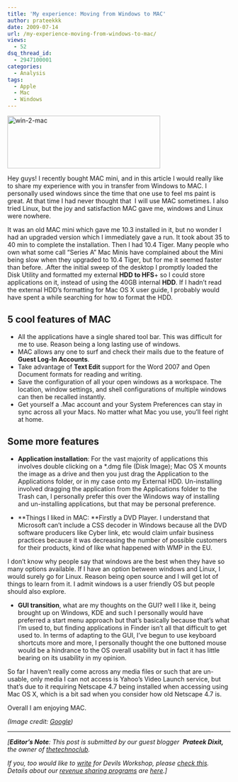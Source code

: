 ```yaml
---
title: 'My experience: Moving from Windows to MAC'
author: prateekkk
date: 2009-07-14
url: /my-experience-moving-from-windows-to-mac/
views:
  - 52
dsq_thread_id:
  - 2947100001
categories:
  - Analysis
tags:
  - Apple
  - Mac
  - Windows
---
```

<div id="{404FA32A-18D7-491B-9953-DA9BE9EB7DAA}" class="mceTemp mceIEcenter">
  <dl>
    <dt>
      <img class="size-full wp-image-12000" src="http://cdn.devilsworkshop.org/files/2009/07/win-2-mac.jpeg" alt="win-2-mac" width="345" height="119" />
    </dt>
  </dl>
</div>

<!--[if gte mso 9]>  Normal 0   false false false        MicrosoftInternetExplorer4  <![endif]-->

<!--[if gte mso 9]>   <![endif]-->

  
Hey guys! I recently bought MAC mini, and in this article I would really like to share my experience with you in transfer from Windows to MAC. I personally used windows since the time that one use to feel ms paint is great. At that time I had never thought that  I will use MAC sometimes. I also tried Linux, but the joy and satisfaction MAC gave me, windows and Linux were nowhere.

It was an old MAC mini which gave me 10.3 installed in it, but no wonder I had an upgraded version which I immediately gave a run. It took about 35 to 40 min to complete the installation. Then I had 10.4 Tiger. Many people who own what some call &#8220;Series A&#8221; Mac Minis have complained about the Mini being slow when they upgraded to 10.4 Tiger, but for me it seemed faster than before. .After the initial sweep of the desktop I promptly loaded the Disk Utility and formatted my external **HDD to HFS**+ so I could store applications on it, instead of using the 40GB internal **HDD**. If I hadn&#8217;t read the external HDD&#8217;s formatting for Mac OS X user guide, I probably would have spent a while searching for how to format the HDD.

## **5 cool features of MAC**

<ul type="disc">
  <li class="MsoNormal">
    All the applications have a single shared tool bar. This was difficult for me to use. Reason being a long lasting use of windows.
  </li>
  <li class="MsoNormal">
    MAC allows any one to surf and check their mails due to the feature of <strong>Guest Log-In Accounts</strong>.
  </li>
  <li class="MsoNormal">
    Take advantage of <strong>Text Edit</strong> support for the Word 2007 and Open Document formats for reading and writing.
  </li>
  <li class="MsoNormal">
    Save the configuration of all your open windows as a workspace. The location, window settings, and shell configurations of multiple windows can then be recalled instantly.
  </li>
  <li class="MsoNormal">
    Get yourself a .Mac account and your System Preferences can stay in sync across all your Macs. No matter what Mac you use, you’ll feel right at home.
  </li>
</ul>

## **Some more features**

  * **Application installation**: For the vast majority of applications this involves double clicking on a *.dmg file (Disk Image); Mac OS X mounts the image as a drive and then you just drag the Application to the Applications folder, or in my case onto my External HDD. Un-installing involved dragging the application from the Applications folder to the Trash can, I personally prefer this over the Windows way of installing and un-installing applications, but that may be personal preference.

  * **Things I liked in MAC: **Firstly a DVD Player. I understand that Microsoft can&#8217;t include a CSS decoder in Windows because all the DVD software producers like Cyber link, etc would claim unfair business practices because it was decreasing the number of possible customers for their products, kind of like what happened with WMP in the EU.

I don&#8217;t know why people say that windows are the best when they have so many options available. If I have an option between windows and Linux, I would surely go for Linux. Reason being open source and I will get lot of things to learn from it. I admit windows is a user friendly OS but people should also explore.

  * **GUI transition**, what are my thoughts on the GUI? well I like it, being brought up on Windows, KDE and such I personally would have preferred a start menu approach but that’s basically because that’s what I&#8217;m used to, but finding applications in Finder isn&#8217;t all that difficult to get used to. In terms of adapting to the GUI, I&#8217;ve begun to use keyboard shortcuts more and more, I personally thought the one buttoned mouse would be a hindrance to the OS overall usability but in fact it has little bearing on its usability in my opinion.

So far I haven&#8217;t really come across any media files or such that are un-usable, only media I can not access is Yahoo&#8217;s Video Launch service, but that’s due to it requiring Netscape 4.7 being installed when accessing using Mac OS X, which is a bit sad when you consider how old Netscape 4.7 is.

Overall I am enjoying MAC.

*(Image credit: <a href="http://google.com" onclick="_gaq.push(['_trackEvent', 'outbound-article', 'http://google.com', 'Google']);" >Google</a>)*

* * *

<p class="MsoNormal">
  <em>[<strong>Editor&#8217;s Note</strong>: This post is submitted by our guest blogger  <strong>Prateek Dixit,</strong> the owner o<em>f </em></em><em><a href="http://thetechnoclub.com/" onclick="_gaq.push(['_trackEvent', 'outbound-article', 'http://thetechnoclub.com/', 'thetechnoclub']);" >thetechnoclub</a></em><em><em>.</em></em>
</p>

*If you, too would like to [write][1] for Devils Workshop, please [check this][1]. Details about our [revenue sharing programs][1] are [here][1].]*

 [1]: http://devilsworkshop.org/join-dw/
